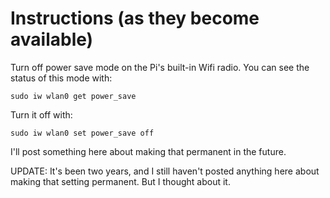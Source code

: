 # Instructions (as they become available)

Turn off power save mode on the Pi's built-in Wifi radio.  You can see the status of this mode with:

`sudo iw wlan0 get power_save`

Turn it off with:

`sudo iw wlan0 set power_save off`

I'll post something here about making that permanent in the future.

UPDATE: It's been two years, and I still haven't posted anything here about making that setting permanent.  But I thought about it.
